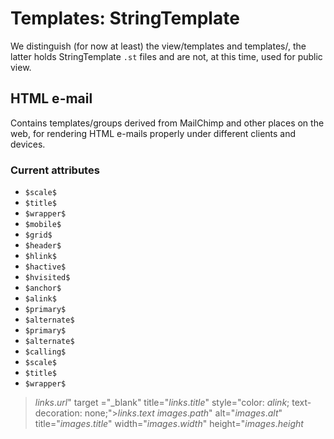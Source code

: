 
# Templates: StringTemplate

We distinguish (for now at least) the view/templates and templates/, the latter holds StringTemplate `.st` files and are not, at this time, used for public view.

## HTML e-mail

Contains templates/groups derived from MailChimp and other places on the web, for rendering HTML e-mails properly under different clients and devices.

### Current attributes

* `$scale$`
* `$title$`
* `$wrapper$`
* `$mobile$`
* `$grid$`
* `$header$`
* `$hlink$`
* `$hactive$`
* `$hvisited$`
* `$anchor$`
* `$alink$`
* `$primary$`
* `$alternate$`
* `$primary$`
* `$alternate$`
* `$calling$`
* `$scale$`
* `$title$`
* `$wrapper$`

> $links.url$" target ="_blank" title="$links.title$" style="color: $alink$; text-decoration: none;">$links.text$
> $images.path$" alt="$images.alt$" title="$images.title$" width="$images.width$" height="$images.height$

